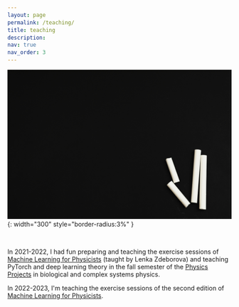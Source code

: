 ```yaml
---
layout: page
permalink: /teaching/
title: teaching
description:
nav: true
nav_order: 3
---
```


![Teaching](/assets/img/teaching_adobestock.jpg){: width="300" style="border-radius:3%" }

&nbsp;

In 2021-2022, I had fun preparing and teaching the exercise sessions of [Machine Learning for Physicists](https://edu.epfl.ch/coursebook/en/machine-learning-for-physicists-PHYS-467) (taught by Lenka Zdeborova) and teaching PyTorch and deep learning theory in the fall semester of the [Physics Projects](https://www.epfl.ch/schools/sb/sph/en/master/master-in-physics/physics-projects-master-in-physics/) in biological and complex systems physics.

In 2022-2023, I'm teaching the exercise sessions of the second edition of [Machine Learning for Physicists](https://edu.epfl.ch/coursebook/en/machine-learning-for-physicists-PHYS-467).
